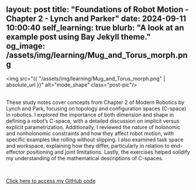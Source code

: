 layout: post
title:  "Foundations of Robot Motion - Chapter 2 - Lynch and Parker"
date:   2024-09-11 10:00:40
self_learning: true
blurb: "A look at an example post using Bay Jekyll theme."
og_image: /assets/img/learning/Mug_and_Torus_morph.png
---

<img src="{{ "/assets/img/learning/Mug_and_Torus_morph.png" | absolute_url }}" alt="mode_shape" class="post-pic"/>
<br />
<br />

These study notes cover concepts from Chapter 2 of Modern Robotics by Lynch and Park, focusing on topology and configuration spaces (C-space) in robotics. I explored the importance of both dimension and shape in defining a robot’s C-space, with a detailed discussion on implicit versus explicit parametrization. Additionally, I reviewed the nature of holonomic and nonholonomic constraints and how they affect robot motion, with specific examples like rolling without slipping. I also examined task space and workspace, explaining how they differ, particularly in relation to end-effector positioning and joint limitations. Lastly, the exercises helped solidify my understanding of the mathematical descriptions of C-spaces.

<br />

[Click here to access my GitHub code](https://github.com/YaroKazakov/RL-phd/blob/main/Robotics%20book/Chapter%202%20-%20Topology%20-%20Notes%20and%20Exercises.pdf)

<br />
